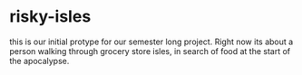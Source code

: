 # risky-isles
this is our initial protype for our semester long project. Right now its about a person walking through grocery store isles, in search of food at the start of the apocalypse.
